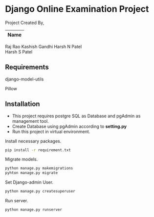 <b>Django Online Examination Project</b>
===============
Project Created By,
 

Name |
-----|
Raj Rao
Kashish Gandhi
Harsh N Patel  
Harsh S Patel
					
<b>Requirements</b>
------------
django-model-utils

Pillow


<b>Installation</b>
------------
- This project requires postgre SQL as Database and pgAdmin as management tool. 
- Create Database using pgAdmin according to <b>setting.py</b>
- Run this project in virtual environment. 


Install necessary packages.
```sh
pip install -r requirement.txt
```
Migrate models.
```sh
python manage.py makemigrations
pyhton manage.py migrate
```
Set Django-admin User.
```sh
python manage.py createsuperuser
```
Run server.
```sh 
python manage.py runserver 
```







